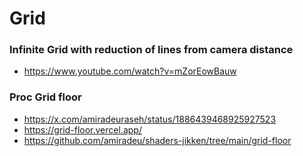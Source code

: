 # Grid

### Infinite Grid with reduction of lines from camera distance
- https://www.youtube.com/watch?v=mZorEowBauw

### Proc Grid floor
- https://x.com/amiradeuraseh/status/1886439468925927523
- https://grid-floor.vercel.app/
- https://github.com/amiradeu/shaders-jikken/tree/main/grid-floor